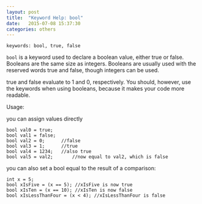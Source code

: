 ```yaml
---
layout: post
title:  "Keyword Help: bool"
date:   2015-07-08 15:37:30
categories: others
---
```


	keywords: bool, true, false

`bool` is a keyword used to declare a boolean value, either true or false. Booleans are the same size as integers.
Booleans are usually used with the reserved words true and false, though integers can be used.

true and false evaluate to 1 and 0, respectively. You should, however, use the keywords when using booleans, because it makes your code more readable.

Usage:

you can assign values directly

	bool val0 = true;
	bool val1 = false;
	bool val2 = 0;		//false
	bool val3 = 1;		//true
	bool val4 = 1234;	//also true
	bool val5 = val2;       //now equal to val2, which is false

you can also set a bool equal to the result of a comparison:

	int x = 5;
	bool xIsFive = (x == 5); //xIsFive is now true
	bool xIsTen = (x == 10); //xIsTen is now false
	bool xIsLessThanFour = (x < 4); //xIsLessThanFour is false
